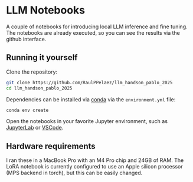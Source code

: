 # LLM Notebooks

A couple of notebooks for introducing local LLM inference and fine tuning.
The notebooks are already executed, so you can see the results via the github interface.

## Running it yourself

Clone the repository:
```bash
git clone https://github.com/RaulPPelaez/llm_handson_pablo_2025
cd llm_handson_pablo_2025
```
Dependencies can be installed via [conda](github.com/conda-forge/miniforge) via the `environment.yml` file:

```bash
conda env create 
```

Open the notebooks in your favorite Jupyter environment, such as [JupyterLab](https://jupyterlab.readthedocs.io/en/stable/) or [VSCode](https://code.visualstudio.com/docs/datascience/jupyter-notebooks).

## Hardware requirements

I ran these in a MacBook Pro with an M4 Pro chip and 24GB of RAM.
The LoRA notebook is currently configured to use an Apple silicon processor (MPS backend in torch), but this can be easily changed.
